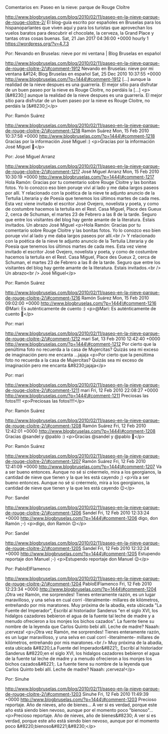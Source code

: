 Comentarios en: Paseo en la nieve: parque de Rouge Cloître

http://www.blogbruselas.com/blog/2010/02/11/paseo-en-la-nieve-parque-de-rouge-cloitre-2/
El blog-guía escrito por españoles en Bruselas para los hispanoparlantes
que viven aquí y para los turistas que aprovechan los vuelos baratos
para descubrir el chocolate, la cerveza, la Grand Place y tantas otras
cosas buenas. Sat, 21 Jan 2017 04:36:00 +0000 hourly 1
https://wordpress.org/?v=4.7.3

Por: Nevando en Bruselas: nieve por mi ventana \| Blog Bruselas en
español

http://www.blogbruselas.com/blog/2010/02/11/paseo-en-la-nieve-parque-de-rouge-cloitre-2/\#comment-1912
Nevando en Bruselas: nieve por mi ventana &\#124; Blog Bruselas en
español Sat, 25 Dec 2010 10:37:55 +0000
http://www.blogbruselas.com/?p=1444\#comment-1912 \[\...\] aunque la
realidad de la nieve despues es una guarrería. El mejor sítio para
disfrutar de un buen paseo por la nieve es Rouge Cloitre, no perdáis la
\[\...\] \<p\>\[&\#8230;\] aunque la realidad de la nieve despues es una
guarrería. El mejor sítio para disfrutar de un buen paseo por la nieve
es Rouge Cloitre, no perdáis la \[&\#8230;\]\</p\>

Por: Ramón Suárez

http://www.blogbruselas.com/blog/2010/02/11/paseo-en-la-nieve-parque-de-rouge-cloitre-2/\#comment-1218
Ramón Suárez Mon, 15 Feb 2010 10:37:58 +0000
http://www.blogbruselas.com/?p=1444\#comment-1218 Gracias por la
información José Miguel :) \<p\>Gracias por la información José Miguel
🙂\</p\>

Por: José Miguel Arranz

http://www.blogbruselas.com/blog/2010/02/11/paseo-en-la-nieve-parque-de-rouge-cloitre-2/\#comment-1217
José Miguel Arranz Mon, 15 Feb 2010 10:30:19 +0000
http://www.blogbruselas.com/?p=1444\#comment-1217 Hola Ramón: Gracias
por tu comentario sobre Rouge Cloitre y las bonitas fotos. Yo lo conozco
eso bien poruqe viví al lado y me daba largos paseos por allí. Y
relacionado con la poética de la nieve te adjunto anuncio de la Tertulia
Literaria y de Poesía que tenemos los últimos martes de cada mes. Esta
vez viene invitado el escritor José Ovejero, novelista y poeta, y como
de costumbre hacemos la tertulia en el Rest. Casa Miguel, Place des
Gueux 2, cerca de Schuman, el martes 23 de Febrero a las 8 de la tarde.
Seguro que entre los visitantes del blog hay gente amante de la
literatura. Estais invitados. Un abrazo José Miguel \<p\>Hola Ramón:
Gracias por tu comentario sobre Rouge Cloitre y las bonitas fotos. Yo lo
conozco eso bien poruqe viví al lado y me daba largos paseos por
allí.\<br /\> Y relacionado con la poética de la nieve te adjunto
anuncio de la Tertulia Literaria y de Poesía que tenemos los últimos
martes de cada mes. Esta vez viene invitado el escritor José Ovejero,
novelista y poeta, y como de costumbre hacemos la tertulia en el Rest.
Casa Miguel, Place des Gueux 2, cerca de Schuman, el martes 23 de
Febrero a las 8 de la tarde. Seguro que entre los visitantes del blog
hay gente amante de la literatura. Estais invitados.\<br /\> Un
abrazo\<br /\> José Miguel\</p\>

Por: Ramón Suárez

http://www.blogbruselas.com/blog/2010/02/11/paseo-en-la-nieve-parque-de-rouge-cloitre-2/\#comment-1216
Ramón Suárez Mon, 15 Feb 2010 09:02:00 +0000
http://www.blogbruselas.com/?p=1444\#comment-1216 \@Mari: Es
auténticamente de cuento :) \<p\>\@Mari: Es auténticamente de cuento
🙂\</p\>

Por: mari

http://www.blogbruselas.com/blog/2010/02/11/paseo-en-la-nieve-parque-de-rouge-cloitre-2/\#comment-1212
mari Sat, 13 Feb 2010 12:42:40 +0000
http://www.blogbruselas.com/?p=1444\#comment-1212 Por cierto que la
penúltima foto no recuerda a la casa de Mujercitas? Quizás sea mi exceso
de imaginación pero me encanta \...jajaja \<p\>Por cierto que la
penúltima foto no recuerda a la casa de Mujercitas? Quizás sea mi exceso
de imaginación pero me encanta &\#8230;jajaja\</p\>

Por: mari

http://www.blogbruselas.com/blog/2010/02/11/paseo-en-la-nieve-parque-de-rouge-cloitre-2/\#comment-1211
mari Fri, 12 Feb 2010 22:08:27 +0000
http://www.blogbruselas.com/?p=1444\#comment-1211 Preciosas las
fotos!!!! \<p\>Preciosas las fotos!!!!\</p\>

Por: Ramón Suárez

http://www.blogbruselas.com/blog/2010/02/11/paseo-en-la-nieve-parque-de-rouge-cloitre-2/\#comment-1208
Ramón Suárez Fri, 12 Feb 2010 12:42:01 +0000
http://www.blogbruselas.com/?p=1444\#comment-1208 Gracias \@sandel y
\@pablo :) \<p\>Gracias \@sandel y \@pablo 🙂\</p\>

Por: Ramón Suárez

http://www.blogbruselas.com/blog/2010/02/11/paseo-en-la-nieve-parque-de-rouge-cloitre-2/\#comment-1207
Ramón Suárez Fri, 12 Feb 2010 12:41:09 +0000
http://www.blogbruselas.com/?p=1444\#comment-1207 Va a ser bueno
entonces. Aunque no sé si créermelo, mira a los georgianos, la cantidad
de nieve que tienen y la que les está cayendo ;) \<p\>Va a ser bueno
entonces. Aunque no sé si créermelo, mira a los georgianos, la cantidad
de nieve que tienen y la que les está cayendo 😉\</p\>

Por: Sandel

http://www.blogbruselas.com/blog/2010/02/11/paseo-en-la-nieve-parque-de-rouge-cloitre-2/\#comment-1206
Sandel Fri, 12 Feb 2010 12:33:24 +0000
http://www.blogbruselas.com/?p=1444\#comment-1206 digo, don Ramón ;-)
\<p\>digo, don Ramón 😉\</p\>

Por: Sandel

http://www.blogbruselas.com/blog/2010/02/11/paseo-en-la-nieve-parque-de-rouge-cloitre-2/\#comment-1205
Sandel Fri, 12 Feb 2010 12:32:24 +0000
http://www.blogbruselas.com/?p=1444\#comment-1205 Estupendo reportaje
don Manuel ;-) \<p\>Estupendo reportaje don Manuel 😉\</p\>

Por: PabloElFlamenco

http://www.blogbruselas.com/blog/2010/02/11/paseo-en-la-nieve-parque-de-rouge-cloitre-2/\#comment-1204
PabloElFlamenco Fri, 12 Feb 2010 12:23:34 +0000
http://www.blogbruselas.com/?p=1444\#comment-1204 ¡Otra vez Ramón, me
sorprendes! Tienes enteramente razón, es un lugar maravilloso, y una
selva en cual corrí -literalmente- millares de kilómetros, entreñando
por mis maratones. Muy próxima de la abadía, esta ubicada &quot;La
Fuente del Imperador&quot;, Escribí al historiador Sanderus &quot;en el
siglo XVI, los hidalgos cazadores bebieron el agua de la fuente tal
leche de madre y a menudo ofrecieron a los monjes los bichos
cazados&quot;. La fuente tiene su nombre de la leyenda que Carlos Quinto
bebí allí. Leche de madre? Naaah: ¡cerveza! \<p\>¡Otra vez Ramón, me
sorprendes! Tienes enteramente razón, es un lugar maravilloso, y una
selva en cual corrí -literalmente- millares de kilómetros, entreñando
por mis maratones.\<br /\> Muy próxima de la abadía, esta ubicada
&\#8220;La Fuente del Imperador&\#8221;, Escribí al historiador Sanderus
&\#8220;en el siglo XVI, los hidalgos cazadores bebieron el agua de la
fuente tal leche de madre y a menudo ofrecieron a los monjes los bichos
cazados&\#8221;. La fuente tiene su nombre de la leyenda que Carlos
Quinto bebí allí. Leche de madre? Naaah: ¡cerveza!\</p\>

Por: Sinuhe

http://www.blogbruselas.com/blog/2010/02/11/paseo-en-la-nieve-parque-de-rouge-cloitre-2/\#comment-1203
Sinuhe Fri, 12 Feb 2010 11:49:39 +0000
http://www.blogbruselas.com/?p=1444\#comment-1203 Precioso reportaje.
Año de nieves, año de bienes\... A ver si es verdad, porque este año
está siendo bien nevoso, aunque por el momento poco
&quot;bienoso&quot;\... \<p\>Precioso reportaje. Año de nieves, año de
bienes&\#8230; A ver si es verdad, porque este año está siendo bien
nevoso, aunque por el momento poco &\#8220;bienoso&\#8221;&\#8230;\</p\>
